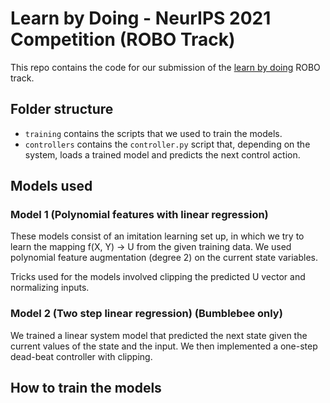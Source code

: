 # Learn by Doing - NeurIPS 2021 Competition (ROBO Track)

This repo contains the code for our submission of the [learn by doing](https://learningbydoingcompetition.github.io/) ROBO track. 

## Folder structure

- `training` contains the scripts that we used to train the models.
- `controllers` contains the `controller.py` script that, depending on the system, loads a trained model and predicts the next control action.

##  Models used

### Model 1 (Polynomial features with linear regression)
These models consist of an imitation learning set up, in which we try to learn the mapping f(X, Y) -> U from the given training data. We used polynomial feature augmentation (degree 2) on the current state variables.

Tricks used for the models involved clipping the predicted U vector and normalizing inputs.

### Model 2 (Two step linear regression) (Bumblebee only)

We trained a linear system model that predicted the next state given the current values of the state and the input. We then implemented a one-step dead-beat controller with clipping.


## How to train the models
